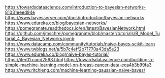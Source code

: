 https://towardsdatascience.com/introduction-to-bayesian-networks-81031eeed94e<br />
https://www.bayesserver.com/docs/introduction/bayesian-networks<br />
https://www.edureka.co/blog/bayesian-networks/<br />
https://pomegranate.readthedocs.io/en/latest/BayesianNetwork.html<br />
https://github.com/jmschrei/pomegranate/blob/master/tutorials/B_Model_Tutorial_4_Bayesian_Networks.ipynb<br />
https://www.datacamp.com/community/tutorials/naive-bayes-scikit-learn<br />
https://www.twblogs.net/a/5b7c4eff2b71770a43da5e23
https://www.edureka.co/blog/naive-bayes-tutorial/
https://iter01.com/2593.html
https://towardsdatascience.com/building-a-simple-machine-learning-model-on-breast-cancer-data-eca4b3b99fa3
https://www.ritchieng.com/machine-learning-gaussian-naive-bayes/
